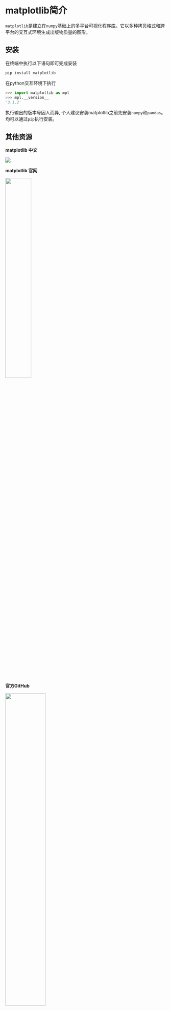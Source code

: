 # matplotlib简介

`matplotlib`是建立在`numpy`基础上的多平台可视化程序库。它以多种拷贝格式和跨平台的交互式环境生成出版物质量的图形。

## 安装

在终端中执行以下语句即可完成安装
```shell
pip install matplotlib
```

在python交互环境下执行
```python
>>> import matplotlib as mpl
>>> mpl.__version__
'3.1.2'
```
执行输出的版本号因人而异, 个人建议安装matplotlib之前先安装`numpy`和`pandas`。均可以通过`pip`执行安装。

## 其他资源
**matplotlib 中文**

[<img src="https://www.matplotlib.org.cn/logo.svg">](https://www.matplotlib.org.cn/)

**matplotlib 官网**

[<img src="https://matplotlib.org/_static/logo2_compressed.svg" width="40%">](https://matplotlib.org/)

**官方GitHub**

[<img src="https://ss0.bdstatic.com/70cFvHSh_Q1YnxGkpoWK1HF6hhy/it/u=2639906702,2781978950&fm=26&gp=0.jpg" width="50%">](https://github.com/matplotlib/matplotlib)


